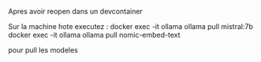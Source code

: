 Apres avoir reopen dans un devcontainer

Sur la machine hote executez :
docker exec -it ollama ollama pull mistral:7b
docker exec -it ollama ollama pull nomic-embed-text

pour pull les modeles 